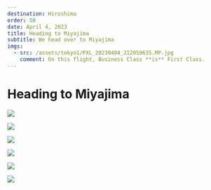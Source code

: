 ```yaml
---
destination: Hiroshima
order: 50
date: April 4, 2023
title: Heading to Miyajima
subtitle: We head over to Miyajima
imgs: 
  - src: /assets/tokyo1/PXL_20230404_212059635.MP.jpg
    comment: On this flight, Business Class **is** First Class. 
---
```


# Heading to Miyajima

![](/assets/hiroshima/PXL_20230417_010945653.MP.jpg)

![](/assets/hiroshima/PXL_20230417_011204137.jpg)

![](/assets/hiroshima/PXL_20230417_011248301.jpg)

![](/assets/hiroshima/PXL_20230417_011328788.MP.jpg)

![](/assets/hiroshima/PXL_20230417_011345945.jpg)

![](/assets/hiroshima/PXL_20230417_011636944.jpg)

